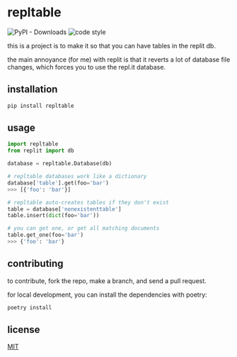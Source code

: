 # repltable

![PyPI - Downloads](https://img.shields.io/pypi/dm/repltable?style=for-the-badge)
![code style](https://img.shields.io/badge/code%20style-black-black?style=for-the-badge&logo=python)

this is a project is to make it so that you can have tables in the replit db.

the main annoyance (for me) with replit is that it reverts a lot of database file changes, which forces you to use the repl.it database.

## installation 
```bash
pip install repltable
```

## usage
```python
import repltable
from replit import db

database = repltable.Database(db)

# repltable databases work like a dictionary
database['table'].get(foo='bar')
>>> [{'foo': 'bar'}]

# repltable auto-creates tables if they don't exist
table = database['nonexistenttable']
table.insert(dict(foo='bar'))

# you can get one, or get all matching documents
table.get_one(foo='bar')
>>> {'foo': 'bar'}
```

## contributing
to contribute, fork the repo, make a branch, and send a pull request.

for local development, you can install the dependencies with poetry:
```bash
poetry install
```

## license
[MIT](https://choosealicense.com/licenses/mit/)
